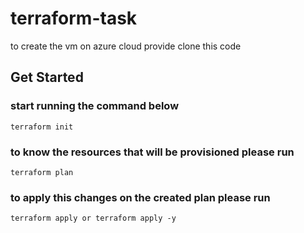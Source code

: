 # terraform-task

to create the vm on azure cloud provide clone this code 


## Get Started

### start running the command below

`terraform init`

### to know the resources that will be provisioned please run 

`terraform plan`

### to apply this changes on the created plan please run 

`terraform apply or terraform apply -y`
